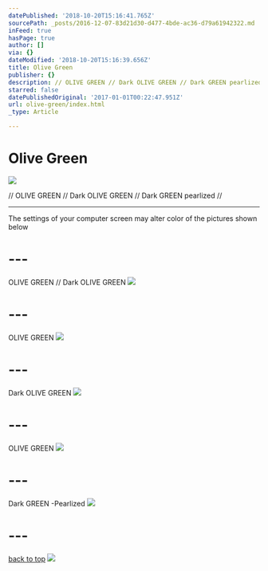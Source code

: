 ```yaml
---
datePublished: '2018-10-20T15:16:41.765Z'
sourcePath: _posts/2016-12-07-83d21d30-d477-4bde-ac36-d79a61942322.md
inFeed: true
hasPage: true
author: []
via: {}
dateModified: '2018-10-20T15:16:39.656Z'
title: Olive Green
publisher: {}
description: // OLIVE GREEN // Dark OLIVE GREEN // Dark GREEN pearlized //
starred: false
datePublishedOriginal: '2017-01-01T00:22:47.951Z'
url: olive-green/index.html
_type: Article

---
```

# Olive Green
![](https://the-grid-user-content.s3-us-west-2.amazonaws.com/442302e2-e811-4d97-baaf-82c13ddd848b.jpg)

// OLIVE GREEN // Dark OLIVE GREEN // Dark GREEN pearlized //

---

The settings of your computer screen may alter color of the pictures shown below

# ---

OLIVE GREEN // Dark OLIVE GREEN
![](https://the-grid-user-content.s3-us-west-2.amazonaws.com/2a5923e9-0170-427b-bd4e-04a404ee5c14.jpg)

# ---

OLIVE GREEN
![](https://the-grid-user-content.s3-us-west-2.amazonaws.com/3ad85cd8-c924-4964-8efe-bd43a9c07839.jpg)

# ---

Dark OLIVE GREEN
![](https://the-grid-user-content.s3-us-west-2.amazonaws.com/7b4063d3-eda8-4685-a8f1-f9b9cf767279.jpg)

# ---

OLIVE GREEN
![](https://the-grid-user-content.s3-us-west-2.amazonaws.com/7884746d-2032-4340-a46e-bc487b41c95f.jpg)

# ---

Dark GREEN -Pearlized
![](https://the-grid-user-content.s3-us-west-2.amazonaws.com/6f6ac930-d09a-419b-8a0c-80d63b1f909e.jpg)

# ---
[back to top][0]
![](https://the-grid-user-content.s3-us-west-2.amazonaws.com/92386f01-1f87-423c-8aa5-fed24a22befe.jpg)

[0]: https://thegrid.ai/leather-colors/olive-geen/